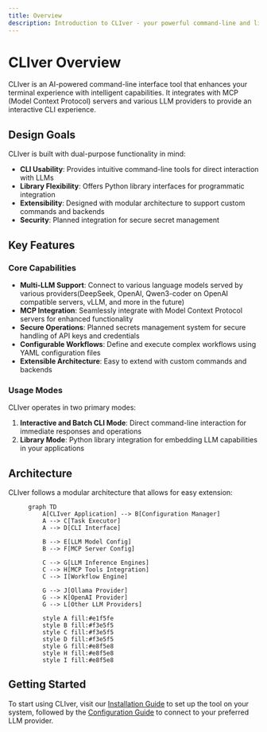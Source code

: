 ```yaml
---
title: Overview
description: Introduction to CLIver - your powerful command-line and library tool for LLM interactions
---
```


# CLIver Overview

CLIver is an AI-powered command-line interface tool that enhances your terminal experience with intelligent capabilities.
It integrates with MCP (Model Context Protocol) servers and various LLM providers to provide an interactive CLI experience.

## Design Goals

CLIver is built with dual-purpose functionality in mind:

- **CLI Usability**: Provides intuitive command-line tools for direct interaction with LLMs
- **Library Flexibility**: Offers Python library interfaces for programmatic integration
- **Extensibility**: Designed with modular architecture to support custom commands and backends
- **Security**: Planned integration for secure secret management

## Key Features

### Core Capabilities
- **Multi-LLM Support**: Connect to various language models served by various providers(DeepSeek, OpenAI, Qwen3-coder on OpenAI compatible servers, vLLM, and more in the future)
- **MCP Integration**: Seamlessly integrate with Model Context Protocol servers for enhanced functionality
- **Secure Operations**: Planned secrets management system for secure handling of API keys and credentials
- **Configurable Workflows**: Define and execute complex workflows using YAML configuration files
- **Extensible Architecture**: Easy to extend with custom commands and backends

### Usage Modes
CLIver operates in two primary modes:

1. **Interactive and Batch CLI Mode**: Direct command-line interaction for immediate responses and operations
2. **Library Mode**: Python library integration for embedding LLM capabilities in your applications

## Architecture

CLIver follows a modular architecture that allows for easy extension:

<figure markdown>

```mermaid
graph TD
    A[CLIver Application] --> B[Configuration Manager]
    A --> C[Task Executor]
    A --> D[CLI Interface]

    B --> E[LLM Model Config]
    B --> F[MCP Server Config]

    C --> G[LLM Inference Engines]
    C --> H[MCP Tools Integration]
    C --> I[Workflow Engine]

    G --> J[Ollama Provider]
    G --> K[OpenAI Provider]
    G --> L[Other LLM Providers]

    style A fill:#e1f5fe
    style B fill:#f3e5f5
    style C fill:#f3e5f5
    style D fill:#f3e5f5
    style G fill:#e8f5e8
    style H fill:#e8f5e8
    style I fill:#e8f5e8
```

</figure>

## Getting Started

To start using CLIver, visit our [Installation Guide](installation.md) to set up the tool on your system, followed by the [Configuration Guide](configuration.md) to connect to your preferred LLM provider.